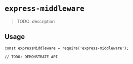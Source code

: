 # `express-middleware`

> TODO: description

## Usage

```
const expressMiddleware = require('express-middleware');

// TODO: DEMONSTRATE API
```
